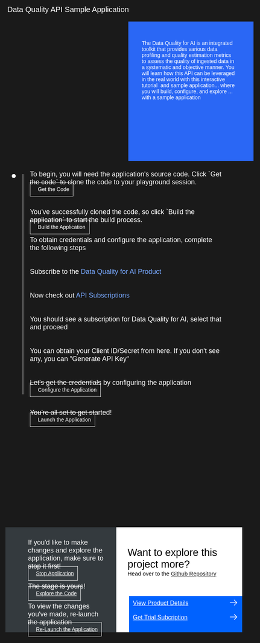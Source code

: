 <html>
<head>
<meta name="viewport" content="width=device-width, initial-scale=1">
<style>
  html,
  div,
  body {
    background-color: #1a1a1a;
    font-family: 'IBM Plex Sans', sans-serif;
    font-size: 18px;
    outline: none;
  }
  body {
    font-family: Helvetica, sans-serif;
  }
  /* The actual timeline (the vertical ruler) */
  .timeline {
    position: absolute;
    max-width: 1200px;
    margin: 0 auto;
    margin-left: 50px;
  }
  .content p {
    margin: 0px;
  }
  .content .afterbutton
  {
    padding-top: 16px;
  }
  /* The actual timeline (the vertical ruler) */
  .timeline::after {
    content: '';
    position: absolute;
    width: 1px;
    background-color: white;
    top: 15px;
    bottom: 80px;
    left: 18px;
    margin-left: -2px;
  }
  /* Container around content */
  .container {
    padding: 0px 0px;
    width: 70%;
    align-content: left;
    margin: 0px 0px 0px 0px;
    margin-left: 25px;
    margin-top: 32px;
  }
  /* The circles on the timeline */
  .container::after {
    content: '';
    position: absolute;
    width: 10px;
    height: 10px;
    right: -6px;
    background-color: white;
    border: 0px solid #FF9F55;
    top: 15px;
    border-radius: 50%;
    z-index: 1;
    margin: 0px 0px 0px 0px;
  }
  /* Place the container to the left */
  .left {
    left: 0px;
  }
  /* Place the container to the right */
  .right {
    left: 0px;
  }
  /* Add arrows to the left container (pointing right) */
  .left::before {
    content: " ";
    height: 0;
    top: 22px;
    width: 0;
    z-index: 1;
    right: 30px;
    border: medium solid white;
    border-width: 10px 0 10px 10px;
    border-color: transparent transparent transparent white;
  }
  /* Fix the circle for containers on the right side */
  .right::after {
    left: -13px;
  }
  /* The actual content */
  .content {
    padding: 5px 10px;
    color: white;
    background: transparent;
  }
  .button.is-dark.is-medium {
    font-family: 'IBM Plex Sans', sans-serif;
    background: transparent;
    border-color: white;
    color: #fff;
    border: 1px solid white;
    padding: 10px;
    padding-left: 20px;
    margin-bottom: 13px;
    border-radius: 0px;
    min-width: 180px;
    font-size: 14px;
    text-align: left;
    min-height: 48px;
    margin: 0px;
    justify-content:left;
  }
  .button.is-dark.is-medium:hover {
    font-family: 'IBM Plex Sans', sans-serif;
    background-color: #2a67f5;
    border-color: white;
    color: #fff;
  }
  .footer {
    display: flex;
    background-color: #343A3E;
    margin: 950px 0px 0px 20px;
    padding: 0px;
    max-width: 1200px;
  }
  .github-icon {
    min-height: 100%;
    min-width: 100%;
    object-fit: cover;
    object-position: 250% 100px;
    opacity: 15%;
    bottom: 15px;
  }
  .image-content {
    padding: 5px 10px;
    background: transparent;
    color: black;
    position: absolute;
    font-size: 27px;
  }
  .image-div {
    position: relative;
    background-color: white;
    min-width: 50%;
    background-image: linear-gradient(rgba(255,255,255,0.9), rgba(255,255,255,0.9)), url("https://github.com/bodarajeshkumar/Developer-Playground/blob/master/didact/images/git.svg?raw=true");
    background-position: -50% 60px;
    background-repeat: no-repeat;
    padding-top: 20px;
    padding-left: 20px;
  }
  .image-btn {
    position: absolute;
    right: 0;
    bottom: 0%;
    background-color: #0062FF;
    width: 300px;
    padding: 0px;
    padding-bottom: 20px;
  }
  .image-link span 
  {
    float: right;
    font-size: 32px;
    padding-right: 20px;
  }
  .image-btn .image-link:hover
  {   
    text-decoration: none;
    color: white;
    background-color: #0353E9;
  }
  .image-btn  a:hover
  {
    text-decoration: none;
    color: white;
  }
  .image-link {
    color: white;
    display: block;
    padding: 5px 10px 5px 10px;
    line-height: 28px;
    font-size: 16px;
  }
  .header
  {
    background-image: url('https://github.com/IBM/Developer-Playground/blob/development/didact/images/data-quality.png?raw=true');
    width: 100%;
    height: auto;
    min-height: 300px;
    display: inline-block;
    margin-top: 20px;
    margin-bottom: 20px;
    margin-left: 30px;
    margin-right: 30px;
    background-size: contain;
    max-width: 1200px;
  }
  .header .right-content
  {
    float: right;
    width: 45%;
    background-color:#2a67f5;
    min-height: 300px;
    padding: 20px;
    padding-top: 7.5%;
    font-size: 14px;
  }
  .header .right-content h4
  {
    background: none;
    color: white;
    padding-left: 25px;
    padding-right: 25px;
  }
  .header .right-content div
  {
    background: none;
    color: white;
    padding-left: 15px;
    padding-right: 25px;
    font-size: 14px;
    margin-bottom: 10px;
  }
  .header .right-content ul
  {
    margin: 0px;
    margin-left: 25px;
    margin-bottom: 10px;
    line-height: 16px;
  }
  .container a
  {
     color: #78A9FF;
    background-color: transparent;
    text-decoration: none;
  }
  .container a:visited
  {
    color: #8C43FC;
    background-color: transparent;
    text-decoration: none;
  }
  .apptitle
  {
    margin-left: 25px;
    margin-top: 20px;
    margin-bottom: 0px;
    font-size: 20px;
    color: white;
  }
  @media only screen and (max-width: 1000px) {
    .header
    {
      background-size: cover;
    }
  }
  @media only screen and (max-width: 800px) {
    .footer {
      margin: 1050px 0px 0px 20px;
    }
    .header
    {
      background-size: cover;
    }
  }
  @media only screen and (max-width: 700px) {
    .footer {
      margin: 1200px 0px 0px 20px;
    }
    .header
    {
      background-size: cover;
      background-position: 0px 0px;
    }
  }
  @media only screen and (max-width: 600px) {
    .footer {
      margin: 1350px 0px 0px 20px;
    }
    .header
    {
      background-size: cover;
    }
  }
  @media only screen and (max-width: 500px) {
    .footer {
      margin: 1350px 0px 0px 20px;
    }
    .header
    {
      background-size: cover;
    }
  }
  @media only screen and (max-width: 400px) {
    .footer {
      margin: 1450px 0px 0px 20px;
    }
    .header
    {
      background-size: cover;
    }
  }
}
</style>
</head>
<body>
  <div class="apptitle"> 
    Data Quality API Sample Application
  </div>
   <div class="header">
      <div class="right-content">
          <div>
            The Data Quality for AI is an integrated toolkit that provides various data profiling and quality estimation metrics to assess the quality of ingested data in a systematic and objective manner. You will learn how this API can be leveraged in the real world with this interactive tutorial  and sample application... where you will build, configure, and explore ... with a sample application
          </div>
      </div>
   </div>
   <div class="timeline">
      <div class="container right" style="margin-top:0px;padding-top:0px;">
         <div class="content">
            <p>To begin, you will need the application's source code. Click `Get the code` to clone the code to your playground session.</p>
            <a class="button is-dark is-medium" title="Get the Code" href="didact://?commandId=extension.sendToTerminal&text=data-quality%7Cget-code%7Cdata-quality|git%20clone%20-b%20DART%20https://github.com/IBM/Developer-Playground.git%20${CHE_PROJECTS_ROOT}/data-quality/">Get the Code</a>
         </div>
      </div>
      <div class="container right">
         <div class="content">
            <p>You've successfully cloned the code, so click `Build the application` to start the build process.
            </p>
            <a class="button is-dark is-medium" title="Build the Application" href="didact://?commandId=extension.sendToTerminal&text=data-quality%7Cbuild-application%7Cdata-quality|cd%20${CHE_PROJECTS_ROOT}/data-quality/DataQuality%20%26%26%20npm%20install%20--production">Build the Application</a>
            <p class="afterbutton">
               To obtain credentials and configure the application, complete the following steps
            </p>
         </div>
      </div>
      <div class="container right">
         <div class="content">
            <p>Subscribe to the <a title= "Data Quality" href="https://developer.ibm.com/apis/catalog/dataquality4ai--data-quality-for-ai/Introduction">Data Quality for AI Product</a>
            </p>
         </div>
      </div>
      <div class="container right">
         <div class="content">
            <p>Now check out <a title= "My Subscriptions" href="https://developer.ibm.com/profile/myapis">API Subscriptions</a>
            </p>
         </div>
      </div>
      <div class="container right">
         <div class="content">
            <p>You should see a subscription for Data Quality for AI, select that and proceed
            </p>
         </div>
      </div>
      <div class="container right">
         <div class="content">
            <p>You can obtain your Client ID/Secret from here. If you don't see any, you can "Generate API Key"
            </p>
         </div>
      </div>
      <div class="container right">
         <div class="content">
            <p>Let's get the credentials by configuring the application</p>
            </p>
            <a class="button is-dark is-medium" title="Open the File" href="didact://?commandId=extension.openFile&text=AsperaonCloud%7Cconfigure-application%7C${CHE_PROJECTS_ROOT}/data-quality/DataQuality/.env">Configure the Application</a>
         </div>
      </div>
      <div class="container right">
         <div class="content">
            <p>You're all set to get started! </p>
            <a class="button is-dark is-medium" title="Launch the Application" href="didact://?commandId=extension.sendToTerminal&text=data-quality%7Claunch-application%7Cdata-quality|cd%20${CHE_PROJECTS_ROOT}/data-quality/DataQuality%20%26%26%20node%20server.js">Launch the Application</a>
         </div>
      </div>
   </div>
   <div class="footer">
      <div class="content" style="padding:30px;padding-left:60px;padding-bottom:0px;">
         <p>If you'd like to make changes and explore the application, make sure to stop it first!</p>
         <a class="button is-dark is-medium" title="Stop Application" href="didact://?commandId=vscode.didact.sendNamedTerminalCtrlC&text=data-quality" >Stop Application</a>
         <p class="afterbutton">The stage is yours!</p>
         <a class="button is-dark is-medium" title="Explore the Code" href="didact://?commandId=extension.openFile&text=AsperaonCloud%7Cexplore-code%7C${CHE_PROJECTS_ROOT}/data-quality/DataQuality/src/App.js">Explore the Code</a>
         <p class="afterbutton ">To view the changes you've made, re-launch the application</p>
         <a class="button is-dark is-medium" title="Re-Launch the Application" href="didact://?commandId=extension.sendToTerminal&text=data-quality%7Crelaunch-application%7Cdata-quality|cd%20${CHE_PROJECTS_ROOT}/data-quality/DataQuality%20%26%26%20npm%20install%20--only=dev%20%26%26%20rm%20-rf%20build%20%26%26%20npm%20run%20build%20%26%26%20node%20server.js">Re-Launch the Application</a>
      </div>
      <div class="image-div">
         <p class="image-content">Want to explore this project more?
            <span style="font-size:15px;margin-top:0px;display:block;">Head over to the <a href="https://github.com/IBM/Developer-Playground/tree/DART" target="_blank">Github Repository</a></span>
         </p>
         <div class="image-btn">
            <a class="image-link" href="didact://?commandId=extension.openURL&text=data-quality%7Cview-product-details%7Chttps://www.ibm.com/products/dqaiapi
               " target="_blank">
               View Product Details 
               <span>
                  <svg style="position: absolute; right: 10px;" fill="#ffffff" focusable="false" preserveAspectRatio="xMidYMid meet" xmlns="http://www.w3.org/2000/  svg" width="25" height="25" viewBox="0 0 32 32" aria-hidden="true">
                     <path d="M18 6L16.6 7.4 24.1 15 3 15 3 17 24.1 17 16.6 24.6 18 26 28 16z"></path>
                     <title>Arrow right</title>
                  </svg>
               </span>
            </a>
            <a class="image-link" href="didact://?commandId=extension.openURL&text=data-quality%7Cget-trial-subscription%7Chttps://www.ibm.com/account/reg/us-en/signup?formid=urx-50307" target="_blank">
               Get Trial Subcription 
               <span>
                  <svg style="position: absolute; right: 10px;" fill="#ffffff" focusable="false" preserveAspectRatio="xMidYMid meet" xmlns="http://www.w3.org/2000/  svg" width="25" height="25" viewBox="0 0 32 32" aria-hidden="true">
                     <path d="M18 6L16.6 7.4 24.1 15 3 15 3 17 24.1 17 16.6 24.6 18 26 28 16z"></path>
                     <title>Arrow right</title>
                  </svg>
               </span>
            </a>
         </div>
      </div>
   </div>
   <br><br>
</body>
</html>
